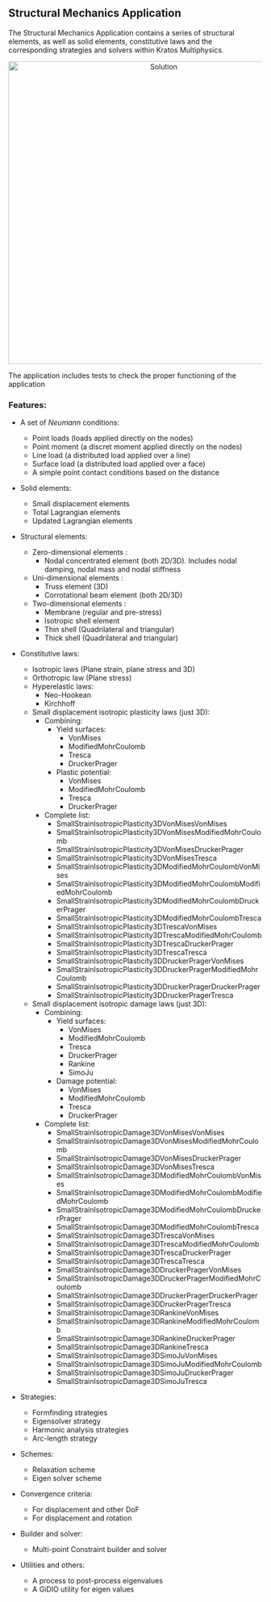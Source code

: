  
## Structural Mechanics Application  
  
The Structural Mechanics Application contains a series of structural elements, as well as solid elements, constitutive laws and the corresponding strategies and solvers within Kratos Multiphysics.  
 
<p align="center"> 
  <img src="https://github.com/KratosMultiphysics/Examples/raw/master/structural_mechanics/validation/beam_roll_up/data/rollup.gif" alt="Solution" style="width: 600px;"/> 
</p> 
  
The application includes tests to check the proper functioning of the application 
  
### Features:  
  
- A set of *Neumann* conditions:
     * Point loads (loads applied directly on the nodes)
     * Point moment (a discret moment applied directly on the nodes) 
     * Line load (a distributed load applied over a line)
     * Surface load (a distributed load applied over a face)
     * A simple point contact conditions based on the distance
     
- Solid elements:
    * Small displacement elements
    * Total Lagrangian elements
    * Updated Lagrangian elements
    
- Structural elements:
    * Zero-dimensional elements :
        * Nodal concentrated element (both 2D/3D). Includes nodal damping, nodal mass and nodal stiffness
    * Uni-dimensional elements :
        * Truss element (3D)
        * Corrotational beam element (both 2D/3D)
    * Two-dimensional elements :
        * Membrane (regular and pre-stress)
        * Isotropic shell element
        * Thin shell (Quadrilateral and triangular)
        * Thick shell (Quadrilateral and triangular)

- Constitutive laws: 
    * Isotropic laws (Plane strain, plane stress and 3D)
    * Orthotropic law (Plane stress)
    * Hyperelastic laws:
        * Neo-Hookean
        * Kirchhoff
    * Small displacement isotropic plasticity laws (just 3D):
        * Combining:
            * Yield surfaces:
                * VonMises
                * ModifiedMohrCoulomb
                * Tresca 
                * DruckerPrager 
            * Plastic potential:
                * VonMises
                * ModifiedMohrCoulomb
                * Tresca
                * DruckerPrager
        * Complete list:
            * SmallStrainIsotropicPlasticity3DVonMisesVonMises
            * SmallStrainIsotropicPlasticity3DVonMisesModifiedMohrCoulomb
            * SmallStrainIsotropicPlasticity3DVonMisesDruckerPrager
            * SmallStrainIsotropicPlasticity3DVonMisesTresca
            * SmallStrainIsotropicPlasticity3DModifiedMohrCoulombVonMises
            * SmallStrainIsotropicPlasticity3DModifiedMohrCoulombModifiedMohrCoulomb
            * SmallStrainIsotropicPlasticity3DModifiedMohrCoulombDruckerPrager
            * SmallStrainIsotropicPlasticity3DModifiedMohrCoulombTresca
            * SmallStrainIsotropicPlasticity3DTrescaVonMises
            * SmallStrainIsotropicPlasticity3DTrescaModifiedMohrCoulomb
            * SmallStrainIsotropicPlasticity3DTrescaDruckerPrager
            * SmallStrainIsotropicPlasticity3DTrescaTresca
            * SmallStrainIsotropicPlasticity3DDruckerPragerVonMises
            * SmallStrainIsotropicPlasticity3DDruckerPragerModifiedMohrCoulomb
            * SmallStrainIsotropicPlasticity3DDruckerPragerDruckerPrager
            * SmallStrainIsotropicPlasticity3DDruckerPragerTresca
    * Small displacement isotropic damage laws (just 3D):
        * Combining:
            * Yield surfaces:
                * VonMises
                * ModifiedMohrCoulomb
                * Tresca 
                * DruckerPrager 
                * Rankine 
                * SimoJu 
            * Damage potential:
                * VonMises
                * ModifiedMohrCoulomb
                * Tresca
                * DruckerPrager
        * Complete list:
            * SmallStrainIsotropicDamage3DVonMisesVonMises
            * SmallStrainIsotropicDamage3DVonMisesModifiedMohrCoulomb
            * SmallStrainIsotropicDamage3DVonMisesDruckerPrager
            * SmallStrainIsotropicDamage3DVonMisesTresca
            * SmallStrainIsotropicDamage3DModifiedMohrCoulombVonMises
            * SmallStrainIsotropicDamage3DModifiedMohrCoulombModifiedMohrCoulomb
            * SmallStrainIsotropicDamage3DModifiedMohrCoulombDruckerPrager
            * SmallStrainIsotropicDamage3DModifiedMohrCoulombTresca
            * SmallStrainIsotropicDamage3DTrescaVonMises
            * SmallStrainIsotropicDamage3DTrescaModifiedMohrCoulomb
            * SmallStrainIsotropicDamage3DTrescaDruckerPrager
            * SmallStrainIsotropicDamage3DTrescaTresca
            * SmallStrainIsotropicDamage3DDruckerPragerVonMises
            * SmallStrainIsotropicDamage3DDruckerPragerModifiedMohrCoulomb
            * SmallStrainIsotropicDamage3DDruckerPragerDruckerPrager
            * SmallStrainIsotropicDamage3DDruckerPragerTresca
            * SmallStrainIsotropicDamage3DRankineVonMises
            * SmallStrainIsotropicDamage3DRankineModifiedMohrCoulomb
            * SmallStrainIsotropicDamage3DRankineDruckerPrager
            * SmallStrainIsotropicDamage3DRankineTresca
            * SmallStrainIsotropicDamage3DSimoJuVonMises
            * SmallStrainIsotropicDamage3DSimoJuModifiedMohrCoulomb
            * SmallStrainIsotropicDamage3DSimoJuDruckerPrager
            * SmallStrainIsotropicDamage3DSimoJuTresca

- Strategies:
    * Formfinding strategies
    * Eigensolver strategy
    * Harmonic analysis strategies
    * Arc-length strategy

- Schemes:
    * Relaxation scheme
    * Eigen solver scheme

- Convergence criteria:
    * For displacement and other DoF
    * For displacement and rotation

- Builder and solver:    
    * Multi-point Constraint builder and solver

- Utilities and others:
    * A process to post-process eigenvalues
    * A GiDIO utility for eigen values
